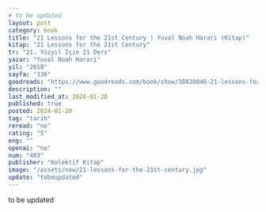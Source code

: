 ```yaml
---
# to be updated
layout: post
category: book
title: "21 Lessons for the 21st Century | Yuval Noah Harari (Kitap)"
kitap: "21 Lessons for the 21st Century"
tr: "21. Yüzyıl İçin 21 Ders"
yazar: "Yuval Noah Harari"
yil: "2018"
sayfa: "336"
goodreads: "https://www.goodreads.com/book/show/38820046-21-lessons-for-the-21st-century"
description: ""
last_modified_at: 2024-01-20
published: true
posted: 2024-01-20
tag: "tarih"
reread: "no"
rating: "5"
eng: ""
openai: "no"
num: "403"
publisher: "Kolektif Kitap"
image: "/assets/new/21-lessons-for-the-21st-century.jpg"
update: "tobeupdated"
---
```


to be updated
